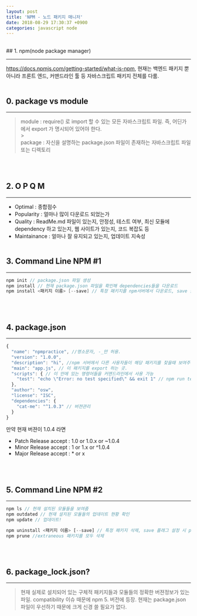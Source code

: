 ```yaml
---
layout: post
title: 'NPM - 노드 패키지 매니저'
date: 2018-08-29 17:30:37 +0900
categories: javascript node
---
```


<br>
## 1. npm(node package manager)

---

https://docs.npmjs.com/getting-started/what-is-npm, 현재는 백엔드 패키지 뿐 아니라 프론트 엔드, 커맨드라인 툴 등 자바스크립트 패키지 전체를 다룸.
<br>
<br>

## 0. package vs module

---

> module : require() 로 import 할 수 있는 모든 자바스크립트 파일. 즉, 어딘가에서 export 가 명시되어 있어야 한다.<br> > <br>
> package : 자신을 설명하는 package.json 파일이 존재하는 자바스크립트 파일 또는 디렉토리

<br>
<br>

## 2. O P Q M

---

- Optimal : 종합점수
- Popularity : 얼마나 많이 다운로드 되었는가
- Quality : ReadMe.md 파일이 있는지, 안정성, 테스트 여부, 최신 모듈에 dependency 하고 있는지, 웹 사이트가 있는지, 코드 복잡도 등
- Maintainance : 얼마나 잘 유지되고 있는지, 업데이트 지속성
  <br>
  <br>

## 3. Command Line NPM #1

---

```java
npm init // package.json 파일 생성
npm install // 현재 package.json 파일을 확인해 dependencies들을 다운로드
npm install <패키지 이름> [--save] // 특정 패키지를 npm서버에서 다운로드, save 플래그를 적으면 package.json 에 dependencies 속성으로 추가
```

<br>
<br>

## 4. package.json

---

```javascript
{
  "name": "npmpractice", //영소문자, -_만 허용.
  "version": "1.0.0",
  "description": "hi", //npm 서버에서 다른 사용자들이 해당 패키지를 찾을때 보여주는 내용
  "main": "app.js", // 이 패키지를 export 하는 곳.
  "scripts": { // 이 안에 있는 명령어들을 커맨드라인에서 사용 가능
    "test": "echo \"Error: no test specified\" && exit 1" // npm run test
  },
  "author": "osw",
  "license": "ISC",
  "dependencies": {
    "cat-me": "^1.0.3" // 버젼관리
  }
}
```

만약 현재 버젼이 1.0.4 라면

- Patch Release accept : 1.0 or 1.0.x or ~1.0.4
- Minor Release accept : 1 or 1.x or ^1.0.4
- Major Release accept : \* or x

<br>
<br>

## 5. Command Line NPM #2

---

```javascript
npm ls // 현재 설치된 모듈들을 보여줌
npm outdated // 현재 설치된 모듈들의 업데이트 현황 확인
npm update // 업데이트!

npm uninstall <패키지 이름> [--save] // 특정 패키지 삭제, save 플래그 설정 시 package.json 의 dependencies 에서도 삭제!
npm prune //extraneous 패키지를 모두 삭제
```

<br>
<br>

## 6. package_lock.json?

---

> 현재 실제로 설치되어 있는 구체적 패키지들과 모듈들의 정확한 버젼정보가 있는 파일. compatibility 이슈 때문에 npm 5. 버전에 등장. 현재는 package.json 파일이 우선하기 때문에 크게 신경 쓸 필요가 없다.
